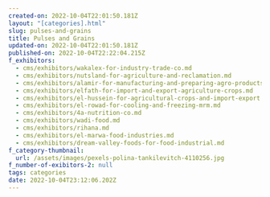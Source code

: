 ```yaml
---
created-on: 2022-10-04T22:01:50.181Z
layout: "[categories].html"
slug: pulses-and-grains
title: Pulses and Grains
updated-on: 2022-10-04T22:01:50.181Z
published-on: 2022-10-04T22:22:04.215Z
f_exhibitors:
  - cms/exhibitors/wakalex-for-industry-trade-co.md
  - cms/exhibitors/nutsland-for-agriculture-and-reclamation.md
  - cms/exhibitors/alamir-for-manufacturing-and-preparing-agro-products.md
  - cms/exhibitors/elfath-for-import-and-export-agriculture-crops.md
  - cms/exhibitors/el-hussein-for-agricultural-crops-and-import-export.md
  - cms/exhibitors/el-rowad-for-cooling-and-freezing-mrm.md
  - cms/exhibitors/4a-nutrition-co.md
  - cms/exhibitors/wadi-food.md
  - cms/exhibitors/rihana.md
  - cms/exhibitors/el-marwa-food-industries.md
  - cms/exhibitors/dream-valley-foods-for-food-industrial.md
f_category-thumbnail:
  url: /assets/images/pexels-polina-tankilevitch-4110256.jpg
f_number-of-exibitors-2: null
tags: categories
date: 2022-10-04T23:12:06.202Z
---
```


